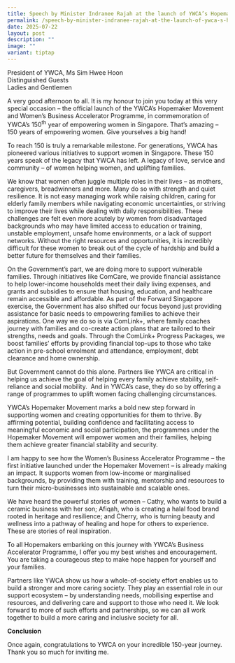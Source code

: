 ```yaml
---
title: Speech by Minister Indranee Rajah at the launch of YWCA’s Hopemaker Movement
permalink: /speech-by-minister-indranee-rajah-at-the-launch-of-ywca-s-hopemaker-movement/
date: 2025-07-22
layout: post
description: ""
image: ""
variant: tiptap
---
```

<p>President of YWCA, Ms Sim Hwee Hoon
<br>Distinguished Guests
<br>Ladies and Gentlemen</p>
<p></p>
<p>A very good afternoon to all. It is my honour to join you today at this
very special occasion – the official launch of the YWCA’s Hopemaker Movement
and Women’s Business Accelerator Programme, in commemoration of YWCA’s
150<sup>th</sup> year of empowering women in Singapore. That’s amazing –
150 years of empowering women. Give yourselves a big hand!</p>
<p></p>
<p>To reach 150 is truly a remarkable milestone. For generations, YWCA has
pioneered various initiatives to support women in Singapore. These 150
years speak of the legacy that YWCA has left. A legacy of love, service
and community – of women helping women, and uplifting families.</p>
<p></p>
<p>We know that women often juggle multiple roles in their lives – as mothers,
caregivers, breadwinners and more. Many do so with strength and quiet resilience.
It is not easy managing work while raising children, caring for elderly
family members while navigating economic uncertainties, or striving to
improve their lives while dealing with daily responsibilities. These challenges
are felt even more acutely by women from disadvantaged backgrounds who
may have limited access to education or training, unstable employment,
unsafe home environments, or a lack of support networks. Without the right
resources and opportunities, it is incredibly difficult for these women
to break out of the cycle of hardship and build a better future for themselves
and their families.</p>
<p></p>
<p>On the Government’s part, we are doing more to support vulnerable families.
Through initiatives like ComCare, we provide financial assistance to help
lower-income households meet their daily living expenses, and grants and
subsidies to ensure that housing, education, and healthcare remain accessible
and affordable. As part of the Forward Singapore exercise, the Government
has also shifted our focus beyond just providing assistance for basic needs
to empowering families to achieve their aspirations. One way we do so is
via ComLink+, where family coaches journey with families and co-create
action plans that are tailored to their strengths, needs and goals. Through
the ComLink+ Progress Packages, we boost families’ efforts by providing
financial top-ups to those who take action in pre-school enrolment and
attendance, employment, debt clearance and home ownership.</p>
<p></p>
<p>But Government cannot do this alone. Partners like YWCA are critical in
helping us achieve the goal of helping every family achieve stability,
self-reliance and social mobility.&nbsp; And in YWCA’s case, they do so
by offering a range of programmes to uplift women facing challenging circumstances.</p>
<p></p>
<p>YWCA’s Hopemaker Movement marks a bold new step forward in supporting
women and creating opportunities for them to thrive. By affirming potential,
building confidence and facilitating access to meaningful economic and
social participation, the programmes under the Hopemaker Movement will
empower women and their families, helping them achieve greater financial
stability and security.</p>
<p></p>
<p>I am happy to see how the Women’s Business Accelerator Programme – the
first initiative launched under the Hopemaker Movement – is already making
an impact. It supports women from low-income or marginalised backgrounds,
by providing them with training, mentorship and resources to turn their
micro-businesses into sustainable and scalable ones.</p>
<p></p>
<p>We have heard the powerful stories of women – Cathy, who wants to build
a ceramic business with her son; Afiqah, who is creating a halal food brand
rooted in heritage and resilience; and Cherry, who is turning beauty and
wellness into a pathway of healing and hope for others to experience. These
are stories of real inspiration.</p>
<p></p>
<p>To all Hopemakers embarking on this journey with YWCA’s Business Accelerator
Programme, I offer you my best wishes and encouragement. You are taking
a courageous step to make hope happen for yourself and your families.</p>
<p></p>
<p>Partners like YWCA show us how a whole-of-society effort enables us to
build a stronger and more caring society. They play an essential role in
our support ecosystem – by understanding needs, mobilising expertise and
resources, and delivering care and support to those who need it. We look
forward to more of such efforts and partnerships, so we can all work together
to build a more caring and inclusive society for all.</p>
<p></p>
<p><strong>Conclusion</strong>
</p>
<p></p>
<p>Once again, congratulations to YWCA on your incredible 150-year journey.
Thank you so much for inviting me.</p>